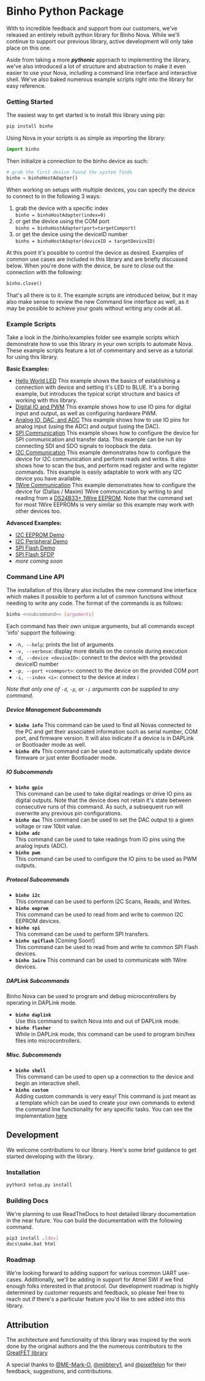 # Binho Python Package

With to incredible feedback and support from our customers, we've released an entirely 
rebuilt python library for Binho Nova. While we'll continue to support our previous library,
active development will only take place on this one.

Aside from taking a more ***pythonic*** approach to implementing the library, we've also introduced
a lot of structure and abstraction to make it even easier to use your Nova, including a 
command line interface and interactive shell. We've also baked numerous example scripts right 
into the library for easy reference.


### Getting Started

The easiest way to get started is to install this library using pip:
```bash
pip install binho
```
Using Nova in your scripts is as simple as importing the library:
```python
import binho
```

Then initialize a connection to the binho device as such:
```python
# grab the first device found the system finds
binho = binhoHostAdapter()
```

When working on setups with multiple devices, you can specify the device to connect to in 
the following 3 ways:

1)  grab the device with a specific index  
        ```
        binho = binhoHostAdapter(index=0)
        ```
2) or get the device using the COM port  
        ```
        binho = binhoHostAdapter(port=targetComport)
        ```
3) or get the device using the deviceID number  
        ```
        binho = binhoHostAdapter(deviceID = targetDeviceID)
        ```

At this point it's possible to control the device as desired. Examples of common use cases 
are included in this library and are briefly discussed below. When you're done with the device, 
be sure to close out the connection with the following:
```python
binho.close()
```
That's all there is to it. The example scripts are introduced below, but it may also make sense
to review the new Command line interface as well, as it may be possible to achieve your goals 
without writing any code at all.

### Example Scripts
Take a look in the /binho/examples folder see example scripts which demonstrate how to use
this library in your own scripts to automate Nova. These example scripts feature a lot of commentary 
and serve as a tutorial for using this library.

__Basic Examples:__
- [Hello World LED](binho/examples/00_hello_world_led.py)  This example shows the basics of establishing a connection with device and setting it's LED to BLUE. It's a boring example, but introduces the typical script structure and basics of working with this library.
- [Digital IO and PWM](binho/examples/01_digitalio_and_pwm.py)  This example shows how to use IO pins for digital input and output, as well as configuring hardware PWM.
- [Analog IO, DAC, and ADC](binho/examples/02_analogio_dac_and_adc.py)  This example shows how to use IO pins for analog input (using the ADC) and output (using the DAC).
- [SPI Communication](binho/examples/03_spi_communication.py)  This example shows how to configure the device for SPI communication and transfer data. This example can be run by connecting SDI and SDO signals to loopback the data.
- [I2C Communication](binho/examples/04_i2c_communication.py)  This example demonstrates how to configure the device for I2C communication and perform reads and writes. It also shows how to scan the bus, and perform read register and write register commands. This example is easily adaptable to work with any I2C device you have available.
- [1Wire Communication](binho/examples/05_1wire_communication.py)  This example demonstrates how to configure the device for (Dallas / Maxim) 1Wire communication by writing to and reading from a [DS24B33+ 1Wire EEPROM](https://www.mouse..com/ProductDetail/Maxim-Integrated/DS24B33%2b/?qs=%2F%2FkzJz%252Bz9F%2F59wgCoS63UQ%3D%3D). Note that the command set for most 1Wire EEPROMs is very similar so this example may work with other devices too.

__Advanced Examples:__
- [I2C EEPROM Demo](binho/examples/10_i2c_eeprom_demo.py)
- [I2C Peripheral Demo](binho/examples/11_i2c_peripheral_demo.py)
- [SPI Flash Demo](binho/examples/20_spi_flash_demo.py)
- [SPI Flash SFDP](binho/examples/21_spi_flash_sfdp.py)
- *more coming soon*

### Command Line API

The installation of this library also includes the new command line interface which makes it 
possible to perform a lot of common functions without needing to write any code. The format of 
the commands is as follows:
```bash
binho <<subcommand>> [arguments]
```

Each command has their own unique arguments, but all commands except 'info' support the following:
- `-h, --help`: prints the list of arguments
- `-v, --verbose`: display more details on the console during execution
- `-d, --device <deviceID>`: connect to the device with the provided deviceID number
- `-p, --port <commport>`: connect to the device on the provided COM port
- `-i, --index <i>`: connect to the device at index i

*Note that only one of `-d`, `-p`, or `-i` arguments can be supplied to any command.*


##### Device Management Subcommands
- __`binho info`__ 
This command can be used to find all Novas connected to the PC and get their associated information such as serial number, COM port, and firmware version. It will also indicate if a device is in DAPLink or Bootloader mode as well.
- __`binho dfu`__ 
This command can be used to automatically update device firmware or just enter Bootloader mode.

##### IO Subcommands
- __`binho gpio`__    
This command can be used to take digital readings or drive IO pins as digital outputs. Note that the device does not retain it's state between consecutive runs of this command. As such, a subsequent run will overwrite any previous pin configurations.
- __`binho dac`__ 
This command can be used to set the DAC output to a given voltage or raw 10bit value.
- __`binho adc`__  
This command can be used to take readings from IO pins using the analog inputs (ADC).
- __`binho pwm`__  
This command can be used to configure the IO pins to be used as PWM outputs.

##### Protocol Subcommands
- __`binho i2c`__  
This command can be used to perform I2C Scans, Reads, and Writes.
- __`binho eeprom`__  
This command can be used to read from and write to common I2C EEPROM devices.
- __`binho spi`__  
This command can be used to perform SPI transfers.
- __`binho spiflash`__ [Coming Soon!]  
This command can be used to read from and write to common SPI Flash devices.
- __`binho 1wire`__ 
This command can be used to communicate with 1Wire devices.

##### DAPLink Subcommands
Binho Nova can be used to program and debug microcontrollers by operating in DAPLink mode.
- __`binho daplink`__  
Use this command to switch Nova into and out of DAPLink mode.
- __`binho flasher`__  
While in DAPLink mode, this command can be used to program bin/hex files into microcontrollers.

##### Misc. Subcommands
- __`binho shell`__  
This command can be used to open up a connection to the device and begin an interactive shell.  
- __`binho custom`__  
Adding custom commands is very easy! This command is just meant as a template which can be used to create your own commands to 
extend the command line functionality for any specific tasks. You can see the implementation [here](binho/commands/binho_custom.py)

## Development
We welcome contributions to our library. Here's some brief guidance 
to get started developing with the library. 

### Installation
```bash
python3 setup.py install
```

### Building Docs
We're planning to use ReadTheDocs to host detailed library documentation
in the near future. You can build the documentation with the following command.
```bash
pip3 install .[dev]
docs\make.bat html
```
### Roadmap
We're looking forward to adding support for various common UART use-cases. Additionally, we'll
be adding in support for Atmel SWI if we find enough folks interested in that protocol. Our
development roadmap is highly determined by customer requests and feedback, so please feel
free to reach out if there's a particular feature you'd like to see added into this library.

## Attribution
The architecture and functionality of this library was inspired by the work done by the original
authors and the the numerous contributors to the [GreatFET library](https://github.com/greatscottgadgets/greatfet)

A special thanks to [@ME-Mark-O](https://github.com/ME-Mark-O), [@mlibtery1](https://github.com/mliberty1), and
[@pixelfelon](https://github.com/pixelfelon) for their feedback, suggestions, and contributions.
